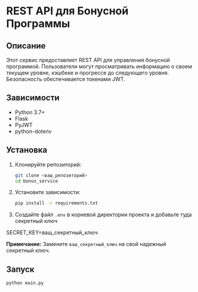 # REST API для Бонусной Программы

## Описание

Этот сервис предоставляет REST API для управления бонусной программой. Пользователи могут просматривать информацию о своем текущем уровне, кэшбеке и прогрессе до следующего уровня. Безопасность обеспечивается токенами JWT.

## Зависимости

- Python 3.7+
- Flask
- PyJWT
- python-dotenv

## Установка

1.  Клонируйте репозиторий:
    ```bash
    git clone <ваш_репозиторий>
    cd bonus_service
    ```

2.  Установите зависимости:
    ```bash
    pip install -r requirements.txt
    ```

3. Создайте файл `.env` в корневой директории проекта и добавьте туда секретный ключ

SECRET_KEY=ваш_секретный_ключ


**Примечание:** Замените `ваш_секретный_ключ` на свой надежный секретный ключ.

## Запуск

```bash
python main.py